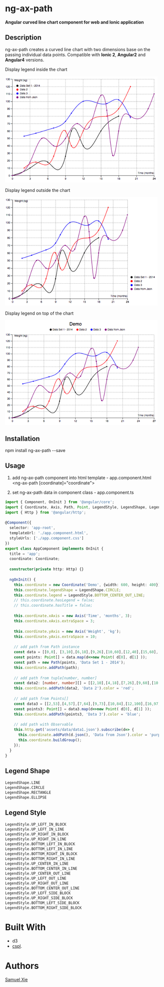 # ng-ax-path
**Angular curved line chart component for web and Ionic application**

## Description
ng-ax-path creates a curved line chart with two dimensions base on the passing individual data points. 
Compatible with __Ionic 2__, __Angular2__ and __Angular4__ versions.

<p>Display legend inside the chart</p>
<img src="https://github.com/samcodex/ng-ax-path/blob/master/assets/chart_legend_in_block.png" alt="Legend_In_Block" width="500px"/>

<br>
<p>Display legend outside the chart</p>
<img src="https://github.com/samcodex/ng-ax-path/blob/master/assets/chart_legend_out_block.png" alt="Legend_Out_Block" width="500px"/>

<br>
<p>Display legend on top of the chart</p>
<img src="https://github.com/samcodex/ng-ax-path/blob/master/assets/chart_title_legend_out_center.png" alt="Legend_Out_Center" width="500px"/>

## Installation
npm install ng-ax-path --save

## Usage

1. add ng-ax-path component into html template - app.component.html
<ng-ax-path [coordinate]="coordinate"></ng-ax-path>

2. set ng-ax-path data in component class - app.component.ts
```ts
import { Component, OnInit } from '@angular/core';
import { Coordinate, Axis, Path, Point, LegendStyle, LegendShape, Legend } from 'ng-ax-path';
import { Http } from '@angular/http';

@Component({
  selector: 'app-root',
  templateUrl: './app.component.html',
  styleUrls: ['./app.component.css']
})
export class AppComponent implements OnInit {
  title = 'app';
  coordinate: Coordinate;

  constructor(private http: Http) {}

  ngOnInit() {
    this.coordinate = new Coordinate('Demo', {width: 600, height: 400});
    this.coordinate.legendShape = LegendShape.CIRCLE;
    this.coordinate.legend = LegendStyle.BOTTOM_CENTER_OUT_LINE;
    // this.coordinate.hasLegend = false;
    // this.coordinate.hasTitle = false;

    this.coordinate.xAxis = new Axis('Time', 'months', 3);
    this.coordinate.xAxis.extraSpace = 3;

    this.coordinate.yAxis = new Axis('Weight', 'kg');
    this.coordinate.yAxis.extraSpace = 10;

    // add path from Path instance
    const data = [[0,0], [3,10],[6,18],[9,26],[10,60],[12,40],[15,60],[18,80]];
    const points: Point[] = data.map(d=>new Point( d[0], d[1] ));
    const path = new Path(points, 'Data Set 1 - 2014');
    this.coordinate.addPath(path);

    // add path from tuple[number, number]
    const data2: [number, number][] = [[2,10],[4,18],[7,26],[9,60],[10,40],[12,60],[16,80], [18,90], [20,120]];
    this.coordinate.addPath(data2, 'Data 2').color = 'red';

    // add path from Points[]
    const data3 = [[2,53],[4,57],[7,64],[9,73],[10,84],[12,100],[16,97], [18,102], [20,78]];
    const points3: Point[] = data3.map(d=>new Point( d[0], d[1] ));
    this.coordinate.addPath(points3, 'Data 3').color = 'blue';

    // add path with Observable
    this.http.get('assets/data/data1.json').subscribe(d=> {
      this.coordinate.addPath(d.json(), 'Data from Json').color = 'purple';
      this.coordinate.buildGroup();
    });
  }
}
```

## Legend Shape
```
LegendShape.LINE
LegendShape.CIRCLE
LegendShape.RECTANGLE
LegendShape.ELLIPSE
```

## Legend Style
```
LegendStyle.UP_LEFT_IN_BLOCK
LegendStyle.UP_LEFT_IN_LINE
LegendStyle.UP_RIGHT_IN_BLOCK
LegendStyle.UP_RIGHT_IN_LINE
LegendStyle.BOTTOM_LEFT_IN_BLOCK
LegendStyle.BOTTOM_LEFT_IN_LINE
LegendStyle.BOTTOM_RIGHT_IN_BLOCK
LegendStyle.BOTTOM_RIGHT_IN_LINE
LegendStyle.UP_CENTER_IN_LINE
LegendStyle.BOTTOM_CENTER_IN_LINE
LegendStyle.UP_CENTER_OUT_LINE
LegendStyle.UP_LEFT_OUT_LINE
LegendStyle.UP_RIGHT_OUT_LINE
LegendStyle.BOTTOM_CENTER_OUT_LINE
LegendStyle.UP_LEFT_SIDE_BLOCK
LegendStyle.UP_RIGHT_SIDE_BLOCK
LegendStyle.BOTTOM_LEFT_SIDE_BLOCK
LegendStyle.BOTTOM_RIGHT_SIDE_BLOCK
```

# Built With
- d3
- [cspl](https://github.com/kuckir/CSPL.js).

# Authors
[Samuel Xie](mailto:xie.samuel@gmail.com)
